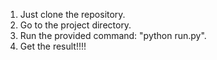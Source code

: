 1. Just clone the repository.
2. Go to the project directory.
3. Run the provided command:
     "python run.py".
4. Get the result!!!!
